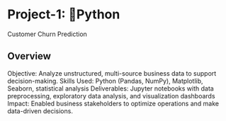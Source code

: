 # Project-1: 🐍Python
Customer Churn Prediction
## Overview
Objective: Analyze unstructured, multi-source business data to support decision-making.
Skills Used: Python (Pandas, NumPy), Matplotlib, Seaborn, statistical analysis
Deliverables: Jupyter notebooks with data preprocessing, exploratory data analysis, and visualization dashboards
Impact: Enabled business stakeholders to optimize operations and make data-driven decisions.
